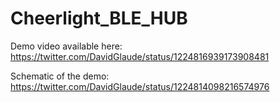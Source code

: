 # Cheerlight_BLE_HUB

Demo video available here: https://twitter.com/DavidGlaude/status/1224816939173908481

Schematic of the demo: https://twitter.com/DavidGlaude/status/1224814098216574976
